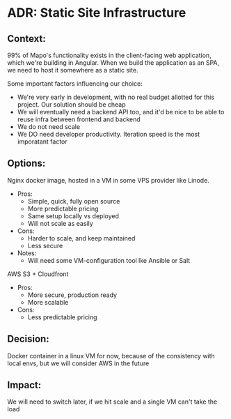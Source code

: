 # ADR: Static Site Infrastructure

## Context: 
99% of Mapo's functionality exists in the client-facing web application, which we're building in Angular.
When we build the application as an SPA, we need to host it somewhere as a static site.

Some important factors influencing our choice:
- We're very early in development, with no real budget allotted for this project. Our solution should be cheap
- We will eventually need a backend API too, and it'd be nice to be able to reuse infra between frontend and backend
- We do not need scale
- We DO need developer productivity. Iteration speed is the most imporatant factor

## Options:
Nginx docker image, hosted in a VM in some VPS provider like Linode.
- Pros:
    - Simple, quick, fully open source
    - More predictable pricing
    - Same setup locally vs deployed
    - Will not scale as easily
- Cons:
    - Harder to scale, and keep maintained
    - Less secure
- Notes:
    - Will need some VM-configuration tool lke Ansible or Salt

AWS S3 + Cloudfront
- Pros:
    - More secure, production ready
    - More scalable
- Cons:
    - Less predictable pricing

## Decision:
Docker container in a linux VM for now, because of the consistency with local envs, but we will consider AWS in the future


## Impact:
We will need to switch later, if we hit scale and a single VM can't take the load